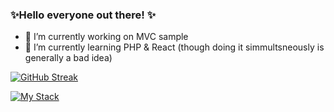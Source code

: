 ### ✨Hello everyone out there! ✨

- 🔭 I’m currently working on MVC sample
- 🌱 I’m currently learning PHP & React (though doing it simmultsneously is generally a bad idea)

[![GitHub Streak](https://streak-stats.demolab.com?user=Nick-Voskoboinikov&theme=dark)](https://git.io/streak-stats)

[![My Stack](https://skillicons.dev/icons?i=html,css,js,php,regex,vscode,vim,git,github,md,mysql,sqlite,postgres,svg,linux,bash,powershell&perline=4)](https://skillicons.dev "My Stack")

<!--
**Nick-Voskoboinikov/Nick-Voskoboinikov** is a  _special_  repository because its `README.md` (this file) appears on your GitHub profile.

Here are some ideas to get you started:
- 👯 I’m looking to collaborate on ...
- 🤔 I’m looking for help with ...
- 📫 How to reach me: ...
- 💬 Ask me about ...
- 😄 Pronouns: ...
- ⚡ Fun fact: ...

[![My LinkedIn](https://skillicons.dev/icons?i=linkedin&perline=1)](https://skillicons.dev "My Stack")
-->
